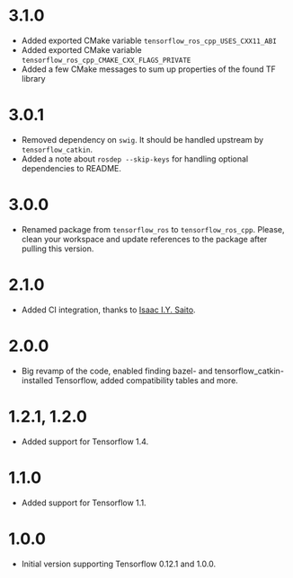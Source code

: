 # 3.1.0
- Added exported CMake variable `tensorflow_ros_cpp_USES_CXX11_ABI`
- Added exported CMake variable `tensorflow_ros_cpp_CMAKE_CXX_FLAGS_PRIVATE`
- Added a few CMake messages to sum up properties of the found TF library

# 3.0.1
- Removed dependency on `swig`. It should be handled upstream by `tensorflow_catkin`.
- Added a note about `rosdep --skip-keys` for handling optional dependencies to README.

# 3.0.0
- Renamed package from `tensorflow_ros` to `tensorflow_ros_cpp`. Please, clean your workspace and update references to the package after pulling this version.

# 2.1.0
- Added CI integration, thanks to [Isaac I.Y. Saito](https://github.com/130s).

# 2.0.0
- Big revamp of the code, enabled finding bazel- and tensorflow_catkin-installed Tensorflow, added compatibility tables and more.

# 1.2.1, 1.2.0
- Added support for Tensorflow 1.4.

# 1.1.0
- Added support for Tensorflow 1.1.

# 1.0.0
- Initial version supporting Tensorflow 0.12.1 and 1.0.0.
